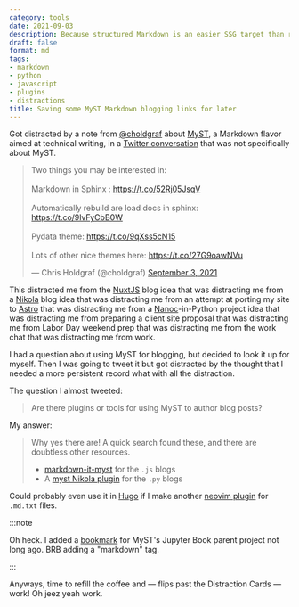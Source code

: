 ```yaml
---
category: tools
date: 2021-09-03
description: Because structured Markdown is an easier SSG target than reStructuredText
draft: false
format: md
tags:
- markdown
- python
- javascript
- plugins
- distractions
title: Saving some MyST Markdown blogging links for later
---
```


Got distracted by a note from [@choldgraf][choldgraf] about [MyST][myst], a Markdown flavor
aimed at technical writing, in a [Twitter conversation][tweet-thread] that was not
specifically about MyST.

<blockquote class="twitter-tweet">
    <p lang="en" dir="ltr">
        Two things you may be interested in:
        <br /><br />
        Markdown in Sphinx : <a href="https://t.co/52Rj05JsqV">https://t.co/52Rj05JsqV</a><br /><br />
        Automatically rebuild are load docs in sphinx: <a href="https://t.co/9lvFyCbB0W">https://t.co/9lvFyCbB0W</a><br /><br />
        Pydata theme: <a href="https://t.co/9qXss5cN15">https://t.co/9qXss5cN15</a><br /><br />
        Lots of other nice themes here: <a href="https://t.co/27G9oawNVu">https://t.co/27G9oawNVu</a>
    </p>
    &mdash; Chris Holdgraf (@choldgraf) <a href="https://twitter.com/choldgraf/status/1433802076438482949?ref_src=twsrc%5Etfw">September 3, 2021</a>
</blockquote>
<script async src="https://platform.twitter.com/widgets.js" charset="utf-8"></script>

This distracted me from the [NuxtJS][nuxtjs] blog idea that was distracting me from a
[Nikola][nikola] blog idea that was distracting me from an attempt at porting my
site to [Astro][astro] that was distracting me from a [Nanoc][nanoc]-in-Python project
idea that was distracting me from preparing a client site proposal that was
distracting me from Labor Day weekend prep that was distracting me from the
work chat that was distracting me from work.

I had a question about using MyST for blogging, but decided to look it up for
myself. Then I was going to tweet it but got distracted by the thought that I
needed a more persistent record what with all the distraction.

The question I almost tweeted:

> Are there plugins or tools for using MyST to author blog posts?

My answer:

> Why yes there are! A quick search found these, and there are doubtless
> other resources.
>
> - [markdown-it-myst][] for the `.js` blogs
> - A [myst Nikola plugin][myst-nikola-plugin] for the `.py` blogs

Could probably even use it in [Hugo][hugo] if I make another [neovim plugin][neovim-plugin] for
`.md.txt` files.

:::note

Oh heck. I added a [bookmark][] for MyST's Jupyter Book parent project not long
ago.  BRB adding a "markdown" tag.

:::

Anyways, time to refill the coffee and — flips past the Distraction Cards
— work! Oh jeez yeah work.

[tweet-thread]: https://twitter.com/willmcgugan/status/1433735471323099139
[choldgraf]: https://twitter.com/choldgraf
[myst]: https://myst-parser.readthedocs.io/en/latest/
[nuxtjs]: https://nuxtjs.org/
[nikola]: /tags/nikola
[nanoc]: https://nanoc.app
[astro]: https://astro.build
[markdown-it-myst]: https://github.com/executablebooks/markdown-it-myst
[myst-nikola-plugin]: https://plugins.getnikola.com/v8/myst/
[hugo]: /tags/hugo
[neovim-plugin]: /post/2021/08/trying-a-thing-with-neovim
[bookmark]: /bookmark/2021/01/jupyterbook-org/